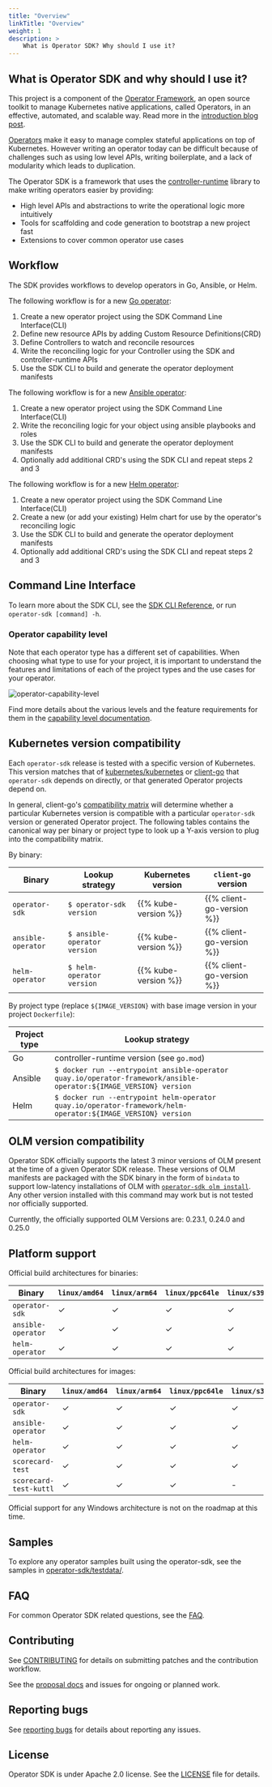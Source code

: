 ```yaml
---
title: "Overview"
linkTitle: "Overview"
weight: 1
description: >
    What is Operator SDK? Why should I use it?
---
```


## What is Operator SDK and why should I use it?

This project is a component of the [Operator Framework][of-home], an open source toolkit to manage Kubernetes native applications, called Operators, in an effective, automated, and scalable way. Read more in the [introduction blog post][of-blog].

[Operators][operator_link] make it easy to manage complex stateful applications on top of Kubernetes. However writing an operator today can be difficult because of challenges such as using low level APIs, writing boilerplate, and a lack of modularity which leads to duplication.

The Operator SDK is a framework that uses the [controller-runtime][controller_runtime] library to make writing operators easier by providing:

  - High level APIs and abstractions to write the operational logic more intuitively
  - Tools for scaffolding and code generation to bootstrap a new project fast
  - Extensions to cover common operator use cases

## Workflow

The SDK provides workflows to develop operators in Go, Ansible, or Helm.

The following workflow is for a new [Go operator][golang-guide]:

  1. Create a new operator project using the SDK Command Line Interface(CLI)
  2. Define new resource APIs by adding Custom Resource Definitions(CRD)
  3. Define Controllers to watch and reconcile resources
  4. Write the reconciling logic for your Controller using the SDK and controller-runtime APIs
  5. Use the SDK CLI to build and generate the operator deployment manifests

The following workflow is for a new [Ansible operator][ansible-guide]:

  1. Create a new operator project using the SDK Command Line Interface(CLI)
  2. Write the reconciling logic for your object using ansible playbooks and roles
  3. Use the SDK CLI to build and generate the operator deployment manifests
  4. Optionally add additional CRD's using the SDK CLI and repeat steps 2 and 3

The following workflow is for a new [Helm operator][helm-guide]:

  1. Create a new operator project using the SDK Command Line Interface(CLI)
  2. Create a new (or add your existing) Helm chart for use by the operator's reconciling logic
  3. Use the SDK CLI to build and generate the operator deployment manifests
  4. Optionally add additional CRD's using the SDK CLI and repeat steps 2 and 3

## Command Line Interface

To learn more about the SDK CLI, see the [SDK CLI Reference][sdk_cli_ref], or run `operator-sdk [command] -h`.

### Operator capability level

Note that each operator type has a different set of capabilities. When choosing what type to use for your project, it is important to understand the features and limitations of each of the project types and the use cases for your operator.

![operator-capability-level](/operator-capability-level.png)

Find more details about the various levels and the feature requirements for them in the [capability level documentation][capability_levels].

## Kubernetes version compatibility

Each `operator-sdk` release is tested with a specific version of Kubernetes. This version matches
that of [kubernetes/kubernetes][k-k] or [client-go][client-go] that `operator-sdk` depends on directly,
or that generated Operator projects depend on.

In general, client-go's [compatibility matrix][client-go-compat] will determine whether
a particular Kubernetes version is compatible with a particular `operator-sdk` version
or generated Operator project. The following tables contains the canonical way per
binary or project type to look up a Y-axis version to plug into the compatibility matrix.

By binary:

| Binary                  | Lookup strategy               | Kubernetes version    | `client-go` version        |
|-------------------------|-------------------------------|-----------------------|----------------------------|
| `operator-sdk`          | `$ operator-sdk version`      | {{% kube-version %}}  | {{% client-go-version %}}  |
| `ansible-operator`      | `$ ansible-operator version`  | {{% kube-version %}}  | {{% client-go-version %}}  |
| `helm-operator`         | `$ helm-operator version`     | {{% kube-version %}}  | {{% client-go-version %}}  |

By project type (replace `${IMAGE_VERSION}` with base image version in your project `Dockerfile`):

| Project type   | Lookup strategy                           |
|----------------|-------------------------------------------|
| Go             | controller-runtime version (see `go.mod`) |
| Ansible        | `$ docker run --entrypoint ansible-operator quay.io/operator-framework/ansible-operator:${IMAGE_VERSION} version` |
| Helm           | `$ docker run --entrypoint helm-operator quay.io/operator-framework/helm-operator:${IMAGE_VERSION} version` |


[k-k]:https://github.com/kubernetes/kubernetes
[client-go]:https://github.com/kubernetes/client-go
[client-go-compat]:https://github.com/kubernetes/client-go#compatibility-matrix

## OLM version compatibility

Operator SDK officially supports the latest 3 minor versions of OLM present at the time of a given Operator SDK release. These versions of OLM manifests are packaged with the SDK binary in the form of `bindata` to support low-latency installations of OLM with [`operator-sdk olm install`][olm-install-cmd]. Any other version installed with this command may work but is not tested nor officially supported.

Currently, the officially supported OLM Versions are: 0.23.1, 0.24.0 and 0.25.0

## Platform support

Official build architectures for binaries:

| Binary                    | `linux/amd64` | `linux/arm64` |`linux/ppc64le` | `linux/s390x` | `darwin/amd64` | `darwin/arm64` |
|---------------------------|---------------|---------------|----------------|---------------|----------------|----------------|
| `operator-sdk`            | ✓             | ✓             | ✓              | ✓             | ✓              | ✓              |
| `ansible-operator`        | ✓             | ✓             | ✓              | ✓             | ✓              | ✓              |
| `helm-operator`           | ✓             | ✓             | ✓              | ✓             | ✓              | ✓              |

Official build architectures for images:

| Binary                    | `linux/amd64` | `linux/arm64` |`linux/ppc64le` | `linux/s390x` |
|---------------------------|---------------|---------------|----------------|---------------|
| `operator-sdk`            | ✓             | ✓             | ✓              | ✓             |
| `ansible-operator`        | ✓             | ✓             | ✓              | ✓             |
| `helm-operator`           | ✓             | ✓             | ✓              | ✓             |
| `scorecard-test`          | ✓             | ✓             | ✓              | ✓             |
| `scorecard-test-kuttl`    | ✓             | ✓             | ✓              | -             |

Official support for any Windows architecture is not on the roadmap at this time.

## Samples

To explore any operator samples built using the operator-sdk, see the samples in [operator-sdk/testdata/][testdata_samples].

## FAQ

For common Operator SDK related questions, see the [FAQ][faq].

## Contributing

See [CONTRIBUTING][contrib] for details on submitting patches and the contribution workflow.

See the [proposal docs][proposals_docs] and issues for ongoing or planned work.

## Reporting bugs

See [reporting bugs][bug_guide] for details about reporting any issues.

## License

Operator SDK is under Apache 2.0 license. See the [LICENSE][license_file] file for details.

[ansible-guide]:/docs/building-operators/ansible/quickstart/
[bug_guide]:/docs/contribution-guidelines/reporting-issues/
[capability_levels]: /docs/overview/operator-capabilities/
[contrib]: https://github.com/operator-framework/operator-sdk/blob/master/CONTRIBUTING.MD
[controller_runtime]: https://github.com/kubernetes-sigs/controller-runtime
[faq]: /docs/faqs/
[getting_started]: https://github.com/operator-framework/getting-started/blob/master/README.md
[golang-guide]:/docs/building-operators/golang/quickstart/
[helm-guide]:/docs/building-operators/helm/quickstart/
[install_guide]: /docs/installation/
[license_file]:https://github.com/operator-framework/operator-sdk/blob/master/LICENSE
[of-blog]:https://www.openshift.com/blog/introducing-the-operator-framework
[of-home]: https://github.com/operator-framework
[operator_link]: https://kubernetes.io/docs/concepts/extend-kubernetes/operator/
[proposals_docs]: https://github.com/operator-framework/operator-sdk/tree/master/proposals
[testdata_samples]: https://github.com/operator-framework/operator-sdk/tree/master/testdata
[sdk_cli_ref]: /docs/cli/
[olm-install-cmd]: /docs/cli/operator-sdk_olm_install/
